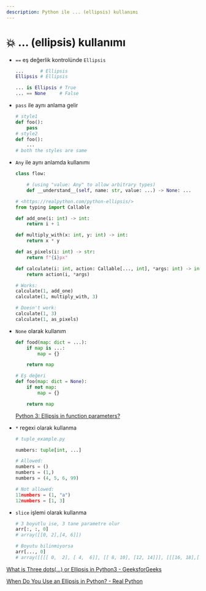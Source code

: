 ```yaml
---
description: Python ile ... (ellipsis) kullanımı
---
```


# 💥 … (ellipsis) kullanımı

*   `==` eş değerlik kontrolünde `Ellipsis`

    ```python
    ...      # Ellipsis
    Ellipsis # Ellipsis

    ... is Ellipsis # True
    ... == None     # False
    ```
*   `pass` ile aynı anlama gelir

    ```python
    # style1
    def foo():
    	pass
    # style2
    def foo():
    	...
    # both the styles are same
    ```
*   `Any` ile aynı anlamda kullanımı

    ```python
    class flow:

    	# (using "value: Any" to allow arbitrary types)
    	def __understand__(self, name: str, value: ...) -> None: ...

    # <https://realpython.com/python-ellipsis/>
    from typing import Callable

    def add_one(i: int) -> int:
        return i + 1

    def multiply_with(x: int, y: int) -> int:
        return x * y

    def as_pixels(i: int) -> str:
        return f"{i}px"

    def calculate(i: int, action: Callable[..., int], *args: int) -> int:
        return action(i, *args)

    # Works:
    calculate(1, add_one)
    calculate(1, multiply_with, 3)

    # Doesn't work:
    calculate(1, 3)
    calculate(1, as_pixels)
    ```
*   `None` olarak kullanım

    ```python
    def food(map: dict = ...):
        if map is ...:
            map = {}

        return map

    # Eş değeri
    def foo(map: dict = None):
        if not map:
            map = {}

        return map
    ```

    [Python 3: Ellipsis in function parameters?](https://stackoverflow.com/a/72871735/9770490)
*   `*` regexi olarak kullanma

    ```python
    # tuple_example.py

    numbers: tuple[int, ...]

    # Allowed:
    numbers = ()
    numbers = (1,)
    numbers = (4, 5, 6, 99)

    # Not allowed:
    11numbers = (1, "a")
    12numbers = [1, 3]
    ```
*   `slice` işlemi olarak kullanma

    ```python
    # 3 boyutlu ise, 3 tane parametre olur
    arr[:, :, 0] 
    # array([[0, 2],[4, 6]])

    # Boyutu bilinmiyorsa
    arr[..., 0]  
    # array([[[[ 0,  2], [ 4,  6]], [[ 8, 10], [12, 14]]], [[[16, 18],[20, 22]],[[24, 26],[28, 30]]]])
    ```

[What is Three dots(...) or Ellipsis in Python3 - GeeksforGeeks](https://www.geeksforgeeks.org/what-is-three-dots-or-ellipsis-in-python3/)

[When Do You Use an Ellipsis in Python? - Real Python](https://realpython.com/python-ellipsis/)
